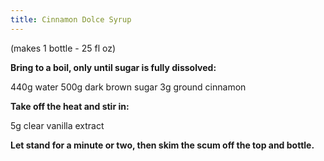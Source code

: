 ```yaml
---
title: Cinnamon Dolce Syrup
---
```


(makes 1 bottle - 25 fl oz)

**Bring to a boil, only until sugar is fully dissolved:**

440g water
500g dark brown sugar
3g ground cinnamon

**Take off the heat and stir in:**

5g clear vanilla extract

**Let stand for a minute or two, then skim the scum off the top and bottle.**
